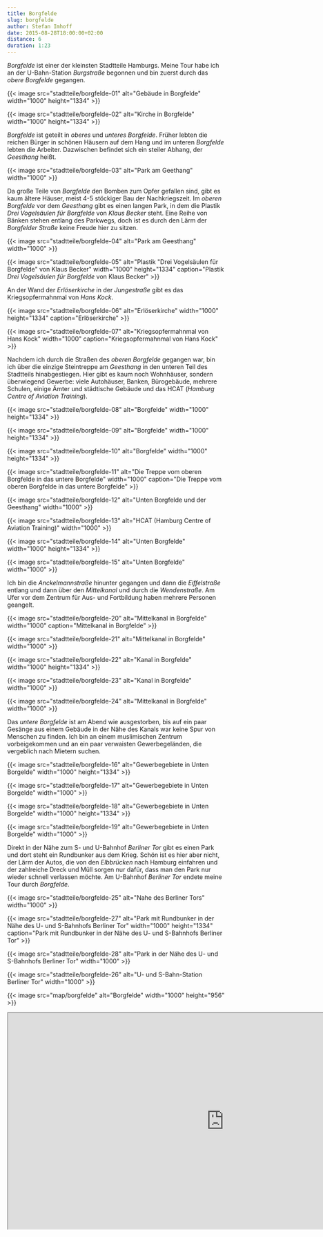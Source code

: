 ```yaml
---
title: Borgfelde
slug: borgfelde
author: Stefan Imhoff
date: 2015-08-28T18:00:00+02:00
distance: 6
duration: 1:23
---
```


*Borgfelde* ist einer der kleinsten Stadtteile Hamburgs. Meine Tour habe ich an der U-Bahn-Station *Burgstraße* begonnen und bin zuerst durch das *obere Borgfelde* gegangen.

{{< image src="stadtteile/borgfelde-01" alt="Gebäude in Borgfelde" width="1000" height="1334" >}}

{{< image src="stadtteile/borgfelde-02" alt="Kirche in Borgfelde" width="1000" height="1334" >}}

*Borgfelde* ist geteilt in *oberes* und *unteres Borgfelde*. Früher lebten die reichen Bürger in schönen Häusern auf dem Hang und im unteren *Borgfelde* lebten die Arbeiter. Dazwischen befindet sich ein steiler Abhang, der *Geesthang* heißt.

{{< image src="stadtteile/borgfelde-03" alt="Park am Geethang" width="1000" >}}

Da große Teile von *Borgfelde* den Bomben zum Opfer gefallen sind, gibt es kaum ältere Häuser, meist 4-5 stöckiger Bau der Nachkriegszeit. Im *oberen Borgfelde* vor dem *Geesthang* gibt es einen langen Park, in dem die Plastik *Drei Vogelsäulen für Borgfelde* von *Klaus Becker* steht. Eine Reihe von Bänken stehen entlang des Parkwegs, doch ist es durch den Lärm der *Borgfelder Straße* keine Freude hier zu sitzen.

{{< image src="stadtteile/borgfelde-04" alt="Park am Geesthang" width="1000" >}}

{{< image src="stadtteile/borgfelde-05" alt="Plastik &quot;Drei Vogelsäulen für Borgfelde&quot; von Klaus Becker" width="1000" height="1334" caption="Plastik <em>Drei Vogelsäulen für Borgfelde</em> von Klaus Becker" >}}

An der Wand der *Erlöserkirche* in der *Jungestraße* gibt es das Kriegsopfermahnmal von *Hans Kock*.

{{< image src="stadtteile/borgfelde-06" alt="Erlöserkirche" width="1000" height="1334" caption="Erlöserkirche" >}}

{{< image src="stadtteile/borgfelde-07" alt="Kriegsopfermahnmal von Hans Kock" width="1000" caption="Kriegsopfermahnmal von Hans Kock" >}}

Nachdem ich durch die Straßen des *oberen Borgfelde* gegangen war, bin ich über die einzige Steintreppe am *Geesthang* in den unteren Teil des Stadtteils hinabgestiegen. Hier gibt es kaum noch Wohnhäuser, sondern überwiegend Gewerbe: viele Autohäuser, Banken, Bürogebäude, mehrere Schulen, einige Ämter und städtische Gebäude und das HCAT (*Hamburg Centre of Aviation Training*).

{{< image src="stadtteile/borgfelde-08" alt="Borgfelde" width="1000" height="1334" >}}

{{< image src="stadtteile/borgfelde-09" alt="Borgfelde" width="1000" height="1334" >}}

{{< image src="stadtteile/borgfelde-10" alt="Borgfelde" width="1000" height="1334" >}}

{{< image src="stadtteile/borgfelde-11" alt="Die Treppe vom oberen Borgfelde in das untere Borgfelde" width="1000" caption="Die Treppe vom oberen Borgfelde in das untere Borgfelde" >}}

{{< image src="stadtteile/borgfelde-12" alt="Unten Borgfelde und der Geesthang" width="1000" >}}

{{< image src="stadtteile/borgfelde-13" alt="HCAT (Hamburg Centre of Aviation Training)" width="1000" >}}

{{< image src="stadtteile/borgfelde-14" alt="Unten Borgfelde" width="1000" height="1334" >}}

{{< image src="stadtteile/borgfelde-15" alt="Unten Borgfelde" width="1000" >}}

Ich bin die *Anckelmannstraße* hinunter gegangen und dann die *Eiffelstraße* entlang und dann über den *Mittelkanal* und durch die *Wendenstraße*. Am Ufer vor dem Zentrum für Aus- und Fortbildung haben mehrere Personen geangelt.

{{< image src="stadtteile/borgfelde-20" alt="Mittelkanal in Borgfelde" width="1000" caption="Mittelkanal in Borgfelde" >}}

{{< image src="stadtteile/borgfelde-21" alt="Mittelkanal in Borgfelde" width="1000" >}}

{{< image src="stadtteile/borgfelde-22" alt="Kanal in Borgfelde" width="1000" height="1334" >}}

{{< image src="stadtteile/borgfelde-23" alt="Kanal in Borgfelde" width="1000" >}}

{{< image src="stadtteile/borgfelde-24" alt="Mittelkanal in Borgfelde" width="1000" >}}

Das *untere Borgfelde* ist am Abend wie ausgestorben, bis auf ein paar Gesänge aus einem Gebäude in der Nähe des Kanals war keine Spur von Menschen zu finden. Ich bin an einem muslimischen Zentrum vorbeigekommen und an ein paar verwaisten Gewerbegeländen, die vergeblich nach Mietern suchen.

{{< image src="stadtteile/borgfelde-16" alt="Gewerbegebiete in Unten Borgelde" width="1000" height="1334" >}}

{{< image src="stadtteile/borgfelde-17" alt="Gewerbegebiete in Unten Borgelde" width="1000" >}}

{{< image src="stadtteile/borgfelde-18" alt="Gewerbegebiete in Unten Borgelde" width="1000" height="1334" >}}

{{< image src="stadtteile/borgfelde-19" alt="Gewerbegebiete in Unten Borgelde" width="1000" >}}

Direkt in der Nähe zum S- und U-Bahnhof *Berliner Tor* gibt es einen Park und dort steht ein Rundbunker aus dem Krieg. Schön ist es hier aber nicht, der Lärm der Autos, die von den *Elbbrücken* nach Hamburg einfahren und der zahlreiche Dreck und Müll sorgen nur dafür, dass man den Park nur wieder schnell verlassen möchte. Am U-Bahnhof *Berliner Tor* endete meine Tour durch *Borgfelde*.

{{< image src="stadtteile/borgfelde-25" alt="Nahe des Berliner Tors" width="1000" >}}

{{< image src="stadtteile/borgfelde-27" alt="Park mit Rundbunker in der Nähe des U- und S-Bahnhofs Berliner Tor" width="1000" height="1334" caption="Park mit Rundbunker in der Nähe des U- und S-Bahnhofs Berliner Tor" >}}

{{< image src="stadtteile/borgfelde-28" alt="Park in der Nähe des U- und S-Bahnhofs Berliner Tor" width="1000" >}}

{{< image src="stadtteile/borgfelde-26" alt="U- und S-Bahn-Station Berliner Tor" width="1000" >}}

{{< image src="map/borgfelde" alt="Borgfelde" width="1000" height="956" >}}

<iframe class="map" src="https://www.google.com/maps/d/u/0/embed?mid=1RpVtrvZpzpLrLvZACEnKWzRdyng" width="1000" height="500"></iframe>
